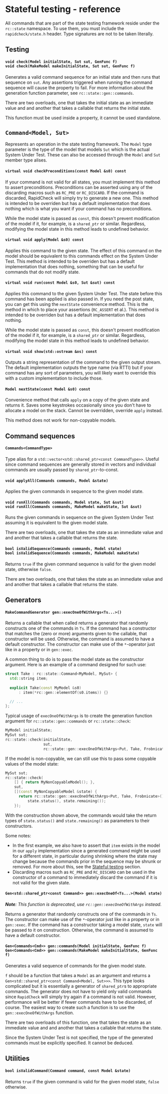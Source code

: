 # Stateful testing - reference #
All commands that are part of the state testing framework reside under the `rc::state` namespace. To use them, you must include the `rapidcheck/state.h` header. Type signatures are not to be taken literally.

## Testing ##
#### `void check(Model initialState, Sut sut, GenFunc f)`<br/>`void check(MakeModel makeInitialState, Sut sut, GenFunc f)` ####
Generates a valid command sequence for an initial state and then runs that sequence on `sut`. Any assertions triggered when running the command sequence will cause the property to fail. For more information about the generation function parameter, see `rc::state::gen::commands`.

There are two overloads, one that takes the initial state as an immediate value and and another that takes a callable that returns the initial state.

This function must be used inside a property, it cannot be used standalone.

## `Command<Model, Sut>` ##
Represents an operation in the state testing framework. The `Model` type parameter is the type of the model that models `Sut` which is the actual System Under Test. These can also be accessed through the `Model` and `Sut` member type alises.

#### `virtual void checkPreconditions(const Model &s0) const` ####
If your command is not valid for all states, you must implement this method to assert preconditions. Preconditions can be asserted using any of the discarding macros such as `RC_PRE` or `RC_DISCARD`. If the command is discarded, RapidCheck will simply try to generate a new one. This method is intended to be overriden but has a default implementation that does nothing which is what you want if your command has no preconditions.

While the model state is passed as `const`, this doesn't prevent modification of the model if it, for example, is a `shared_ptr` or similar. Regardless, modifying the model state in this method leads to undefined behavior.

#### `virtual void apply(Model &s0) const` ####
Applies this command to the given state. The effect of this command on the model should be equivalent to this commands effect on the System Under Test. This method is intended to be overriden but has a default implementation that does nothing, something that can be useful for commands that do not modify state.

#### `virtual void run(const Model &s0, Sut &sut) const` ####
Applies this command to the given System Under Test. The state before this command has been applied is also passed in. If you need the post state, you can get this using the `nextState` convenience method. This is the method in which to place your assertions (`RC_ASSERT` et al.). This method is intended to be overriden but has a default implementation that does nothing.

While the model state is passed as `const`, this doesn't prevent modification of the model if it, for example, is a `shared_ptr` or similar. Regardless, modifying the model state in this method leads to undefined behavior.

#### `virtual void show(std::ostream &os) const` ####
Outputs a string representation of the command to the given output stream. The default implementation outputs the type name (via RTTI) but if your command has any sort of parameters, you will likely want to override this with a custom implementation to include those.

#### `Model nextState(const Model &s0) const` ####
Convenience method that calls `apply` on a copy of the given state and returns it. Saves some keystrokes occasionally since you don't have to allocate a model on the stack. Cannot be overridden, override `apply` instead.

This method does not work for non-copyable models.

## Command sequences ##
#### `Commands<CommandType>` ####
Type alias for a `std::vector<std::shared_ptr<const CommandType>>`. Useful since command sequences are generally stored in vectors and individual commands are usually passed by `shared_ptr`-to-const.

#### `void applyAll(Commands commands, Model &state)` ####
Applies the given commands in sequence to the given model state.

#### `void runAll(Commands commands, Model state, Sut &sut)`<br/>`void runAll(Commands commands, MakeModel makeState, Sut &sut)` ####
Runs the given commands in sequence on the given System Under Test assuming it is equivalent to the given model state.

There are two overloads, one that takes the state as an immediate value and and another that takes a callable that returns the state.

#### `bool isValidSequence(Commands commands, Model state)`<br/>`bool isValidSequence(Commands commands, MakeModel makeState)` ####
Returns `true` if the given command sequence is valid for the given model state, otherwise `false`.

There are two overloads, one that takes the state as an immediate value and and another that takes a callable that returns the state.

## Generators ##
#### `MakeCommandGenerator gen::execOneOfWithArgs<Ts...>()` ####
Returns a callable that when called returns a generator that randomly constructs one of the commands in `Ts`. If the command has a constructor that matches the (zero or more) arguments given to the callable, that constructor will be used. Otherwise, the command is assumed to have a default constructor. The constructor can make use of the `*`-operator just like in a property or in `gen::exec`.

A common thing to do is to pass the model state as the constructor argument. Here is an example of a command designed for such use:

```C++
struct Take : rc::state::Command<MyModel, MySut> {
  std::string item;
  
  explicit Take(const MyModel &s0)
      : item(*rc::gen::elementOf(s0.items)) {}

  // ...
};
```

Typical usage of `execOneOfWithArgs` is to create the generation function argument for `rc::state::gen::commands` or `rc::state::check`:

```C++
MyModel initialState;
MySut sut;
rc::state::check(initialState,
                 sut,
                 rc::state::gen::execOneOfWithArgs<Put, Take, Frobnicate>());
```

If the model is non-copyable, we can still use this to pass some copyable values of the model state:

```C++
MySut sut;
rc::state::check(
    [] { return MyNonCopyableModel(); },
    sut,
    [](const MyNonCopyableModel &state) {
      return rc::state::gen::execOneOfWithArgs<Put, Take, Frobnicate>()(
          state.status(), state.remaining());
    });
```

With the construction shown above, the commands would take the return types of `state.status()` and `state.remaining()` as parameters to their constructors.

Some notes:
- In the first example, we also have to assert that `item` exists in the model in our `apply` implementation since a generated command might be used for a different state, in particular during shrinking where the state may change because the commands prior in the sequence may be shrunk or removed. For more about this, see the [Stateful testing](state.md) section.
- Discarding macros such as `RC_PRE` and `RC_DISCARD` can be used in the constructor of a command to immediately discard the command if it is not valid for the given state.

#### `Gen<std::shared_ptr<const Command>> gen::execOneOf<Ts...>(Model state)` ####
_**Note**: This function is deprecated, use `rc::gen::execOneOfWithArgs` instead._

Returns a generator that randomly constructs one of the commands in `Ts`. The constructor can make use of the `*`-operator just like in a property or in `gen::exec`. If the command has a constructor taking a model state, `state` will be passed to it on construction. Otherwise, the command is assumed to have a default constructor.

#### `Gen<Commands<Cmd>> gen::commands(Model initialState, GenFunc f)`<br/>`Gen<Commands<Cmd>> gen::commands(MakeModel makeInitialState, GenFunc f)` ####
Generates a valid sequence of commands for the given model state.

`f` should be a function that takes a `Model` as an argument and returns a `Gen<std::shared_ptr<const Command<Model, Sut>>>`. This type looks complicated but it is essentially a generator of `shared_ptr`s to appropriate commands. The generator does not have to yield only valid commands since `RapidCheck` will simply try again if a command is not valid. However, performance will be better if fewer commands have to be discarded, of course. The easiest way to create such a function is to use the `gen::execOneOfWithArgs` function.

There are two overloads of this function, one that takes the state as an immediate value and and another that takes a callable that returns the state.

Since the System Under Test is not specified, the type of the generated commands must be explicitly specified. It cannot be deduced.

## Utilities ##
#### `bool isValidCommand(Command command, const Model &state)` ####
Returns `true` if the given command is valid for the given model state, `false` otherwise.
